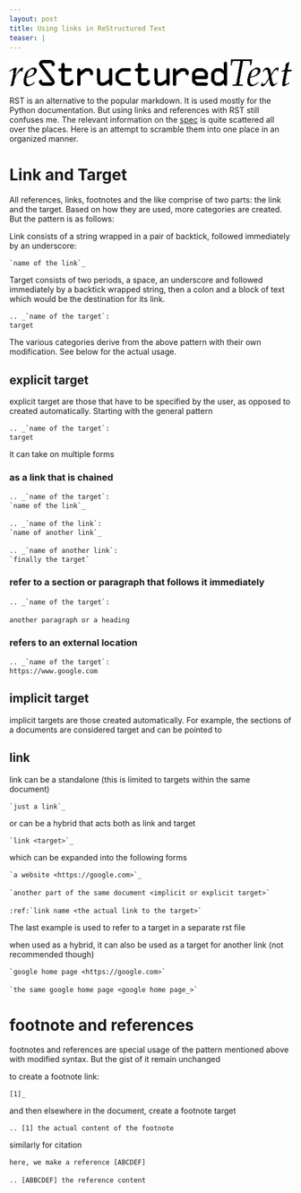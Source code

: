 ```yaml
---
layout: post
title: Using links in ReStructured Text
teaser: |
---
```


![rst](/assets/images/rst.png)

RST is an alternative to the popular markdown. It is used mostly for the
Python documentation. But using links and references with RST still confuses me.
The relevant information on
the [spec](https://docutils.sourceforge.io/docs/ref/rst/restructuredtext.html)
is quite scattered all over the places. Here is an attempt to scramble
them into one place in an organized manner.

# Link and Target

All references, links, footnotes and the like comprise of two
parts: the link and the target. Based on how they are used, more categories
are created. But the pattern is as follows:

Link consists of a string wrapped in a pair of backtick, followed immediately
by an underscore:

    `name of the link`_

Target consists of two periods, a space, an underscore and followed immediately
by a backtick wrapped string, then a colon and a block of text which would be
the destination for its link.

    .. _`name of the target`:
    target

The various categories derive from the above pattern with their own
modification. See below for the actual usage.

## explicit target

explicit target are those that have to be specified by the user, as opposed
to created automatically. Starting with the general pattern

    .. _`name of the target`:
    target

it can take on multiple forms

### as a link that is chained

    .. _`name of the target`:
    `name of the link`_

    .. _`name of the link`:
    `name of another link`_

    .. _`name of another link`:
    `finally the target`

### refer to a section or paragraph that follows it immediately

    .. _`name of the target`:

    another paragraph or a heading

### refers to an external location

    .. _`name of the target`:
    https://www.google.com

## implicit target

implicit targets are those created automatically. For example, the
sections of a documents are considered target and can be pointed to

## link

link can be a standalone (this is limited to targets within the same
document)

    `just a link`_

or can be a hybrid that acts both as link and target

    `link <target>`_

which can be expanded into the following forms

    `a website <https://google.com>`_

    `another part of the same document <implicit or explicit target>`

    :ref:`link name <the actual link to the target>`

The last example is used to refer to a target in a separate rst file

when used as a hybrid, it can also be used as a target for another link
(not recommended though)

    `google home page <https://google.com>`

    `the same google home page <google home page_>`

# footnote and references

footnotes and references are special usage of the pattern mentioned above
with modified syntax. But the gist of it remain unchanged

to create a footnote link:

    [1]_

and then elsewhere in the document, create a footnote target

    .. [1] the actual content of the footnote

similarly for citation

    here, we make a reference [ABCDEF]

    .. [ABBCDEF] the reference content
